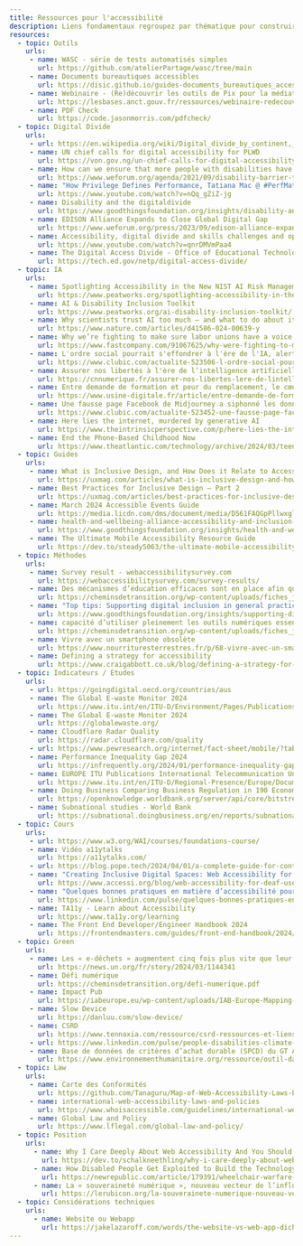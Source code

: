 ```yaml
---
title: Ressources pour l'accessibilité
description: Liens fondamentaux regroupez par thématique pour construire le discours commercial 
resources:
  - topic: Outils
    urls:
     - name: WASC - série de tests automatisés simples
       url: https://github.com/atelierPartage/wasc/tree/main
     - name: Documents bureautiques accessibles
       url: https://disic.github.io/guides-documents_bureautiques_accessibles/html/
     - name: Webinaire - (Re)découvrir les outils de Pix pour la médiation numérique
       url: https://lesbases.anct.gouv.fr/ressources/webinaire-redecouvrir-les-outils-de-pix-pour-la-mediation-numerique
     - name: PDF Check
       url: https://code.jasonmorris.com/pdfcheck/
  - topic: Digital Divide
    urls:
     - url: https://en.wikipedia.org/wiki/Digital_divide_by_continent,_area_and_country
     - name: UN chief calls for digital accessibility for PLWD
       url: https://von.gov.ng/un-chief-calls-for-digital-accessibility-for-plwd/
     - name: How can we ensure that more people with disabilities have access to digital devices?
       url: https://www.weforum.org/agenda/2021/09/disability-barrier-to-digital-device-ownership/
     - name: "How Privilege Defines Performance, Tatiana Mac @ #PerfMatters Conference 2019"
       url: https://www.youtube.com/watch?v=nQq_gZiZ-jg
     - name: Disability and the digitaldivide
       url: https://www.goodthingsfoundation.org/insights/disability-and-the-digital-divide/ 
     - name: EDISON Alliance Expands to Close Global Digital Gap 
       url: https://www.weforum.org/press/2023/09/edison-alliance-expands-to-close-global-digital-gap/
     - name: Accessibility, digital divide and skills challenges and opportunities ?
       url: https://www.youtube.com/watch?v=qnrDMVmPaa4
     - name: The Digital Access Divide - Office of Educational Technology
       url: https://tech.ed.gov/netp/digital-access-divide/ 
  - topic: IA
    urls:
     - name: Spotlighting Accessibility in the New NIST AI Risk Management Framework
       url: https://www.peatworks.org/spotlighting-accessibility-in-the-new-nist-ai-risk-management-framework/
     - name: AI & Disability Inclusion Toolkit
       url: https://www.peatworks.org/ai-disability-inclusion-toolkit/
     - name: Why scientists trust AI too much — and what to do about it
       url: https://www.nature.com/articles/d41586-024-00639-y
     - name: Why we’re fighting to make sure labor unions have a voice in how AI is implemented
       url: https://www.fastcompany.com/91067625/why-were-fighting-to-make-sure-labor-unions-have-a-voice-in-how-ai-is-implemented
     - name: L'ordre social pourrait s'effondrer à l'ère de l'IA, alertent deux grandes institutions japonaises
       url: https://www.clubic.com/actualite-523506-l-ordre-social-pourrait-s-effondrer-a-l-ere-de-l-ia-alertent-deux-grandes-institutions-japonaises.html
     - name: Assurer nos libertés à l'ère de l’intelligence artificielle
       url: https://cnnumerique.fr/assurer-nos-libertes-lere-de-lintelligence-artificielle
     - name: Entre demande de formation et peur du remplacement, le cœur des salariés balance
       url: https://www.usine-digitale.fr/article/entre-demande-de-formation-et-peur-du-remplacement-le-c-ur-des-salaries-balance.N2211077
     - name: Une fausse page Facebook de Midjourney a siphonné les données de plus d'un million d'abonnés pendant 1 an avant d'être fermée
       url: https://www.clubic.com/actualite-523452-une-fausse-page-facebook-de-midjourney-a-siphonne-les-donnees-de-plus-d-un-millions-d-abonnes-pendant-1-an-avant-d-etre-fermee.html
     - name: Here lies the internet, murdered by generative AI
       url: https://www.theintrinsicperspective.com/p/here-lies-the-internet-murdered-by
     - name: End the Phone-Based Childhood Now
       url: https://www.theatlantic.com/technology/archive/2024/03/teen-childhood-smartphone-use-mental-health-effects/677722/
  - topic: Guides
    urls:
     - name: What is Inclusive Design, and How Does it Relate to Accessibility? – Part 1
       url: https://uxmag.com/articles/what-is-inclusive-design-and-how-does-it-relate-to-accessibility-part-1
     - name: Best Practices for Inclusive Design – Part 2
       url: https://uxmag.com/articles/best-practices-for-inclusive-design-part-2
     - name: March 2024 Accessible Events Guide
       url: https://media.licdn.com/dms/document/media/D561FAQGpPllwxglKIw/feedshare-document-pdf-analyzed/0/1711446535749?e=1712188800&v=beta&t=SgXJ8sNbdw9Yvridp5tOhpI6sLg9Igzj_wM8cXUQ5no
     - name: health-and-wellbeing-alliance-accessibility-and-inclusion-guidance
       url: https://www.goodthingsfoundation.org/insights/health-and-wellbeing-alliance-accessibility-and-inclusion-guidance/
     - name: The Ultimate Mobile Accessibility Resource Guide 
       url: https://dev.to/steady5063/the-ultimate-mobile-accessibility-resource-guide-53gh
  - topic: Méthodes
    urls:
     - name: Survey result - webaccessibilitysurvey.com
       url: https://webaccessibilitysurvey.com/survey-results/
     - name: Des mécanismes d’éducation efficaces sont en place afin que toutes et tous aient la capacité d’utiliser pleinement les outils numériques essentiels
       url: https://cheminsdetransition.org/wp-content/uploads/fiches_jalons_numerique/Jalon12_Defi-numerique.pdf
     - name: "Top tips: Supporting digital inclusion in general practice"
       url: https://www.goodthingsfoundation.org/insights/supporting-digital-inclusion-in-general-practice-top-tips/
     - name: capacité d’utiliser pleinement les outils numériques essentiels
       url: https://cheminsdetransition.org/wp-content/uploads/fiches_jalons_numerique/Jalon12_Defi-numerique.pdf
     - name: Vivre avec un smartphone obsolète
       url: https://www.nourrituresterrestres.fr/p/68-vivre-avec-un-smartphone-obsolete
     - name: Defining a strategy for accessibility
       url: https://www.craigabbott.co.uk/blog/defining-a-strategy-for-accessibility/
  - topic: Indicateurs / Etudes
    urls:
     - url: https://goingdigital.oecd.org/countries/aus
     - name: The Global E-waste Monitor 2024
       url: https://www.itu.int/en/ITU-D/Environment/Pages/Publications/The-Global-E-waste-Monitor-2024.aspx
     - name: The Global E-waste Monitor 2024
       url: https://globalewaste.org/
     - name: Cloudflare Radar Quality
       url: https://radar.cloudflare.com/quality
     - url: https://www.pewresearch.org/internet/fact-sheet/mobile/?tabId=tab-64e32376-5a21-4b1d-8f8b-5f92406db984
     - name: Performance Inequality Gap 2024
       url: https://infrequently.org/2024/01/performance-inequality-gap-2024/
     - name: EUROPE ITU Publications International Telecommunication Union Europe ICT accessibility assessment for the Europe region
       url: https://www.itu.int/en/ITU-D/Regional-Presence/Europe/Documents/Events/2020/AE20/event/D-PHCB-ICT_ACCESS_EUR.01-2021-PDF-E.pdf
     - name: Doing Business Comparing Business Regulation in 190 Economies 2020
       url: https://openknowledge.worldbank.org/server/api/core/bitstreams/75ea67f9-4bcb-5766-ada6-6963a992d64c/content
     - name: Subnational studies - World Bank
       url: https://subnational.doingbusiness.org/en/reports/subnational-reports/about
  - topic: Cours
    urls:
     - url: https://www.w3.org/WAI/courses/foundations-course/
     - name: Vidéo a11ytalks
       url: https://a11ytalks.com/
     - url: https://blog.pope.tech/2024/04/01/a-complete-guide-for-content-creators-to-start-making-accessible-content/
     - name: "Creating Inclusive Digital Spaces: Web Accessibility for Deaf User"
       url: https://www.accessi.org/blog/web-accessibility-for-deaf-users/
     - name: "Quelques bonnes pratiques en matière d’accessibilité pour un projet e-learning : notre retour d’expérience !"
       url: https://www.linkedin.com/pulse/quelques-bonnes-pratiques-en-mati%25C3%25A8re-daccessibilit%25C3%25A9-learning-sphere-wrpae/
     - name: TA11y - Learn about Accessibility
       url: https://www.ta11y.org/learning 
     - name: The Front End Developer/Engineer Handbook 2024
       url: https://frontendmasters.com/guides/front-end-handbook/2024/
  - topic: Green
    urls:
     - name: Les « e-déchets » augmentent cinq fois plus vite que leur recyclage
       url: https://news.un.org/fr/story/2024/03/1144341
     - name: Défi numérique
       url: https://cheminsdetransition.org/defi-numerique.pdf
     - name: Impact Pub
       url: https://iabeurope.eu/wp-content/uploads/IAB-Europe-Mapping-of-Greenhouse-Gas-Estimation-Solutions-in-Digtial-Advertising.pdf
     - name: Slow Device
       url: https://danluu.com/slow-device/
     - name: CSRD
       url: https://www.tennaxia.com/ressource/csrd-ressources-et-liens-utiles/
     - url: https://www.linkedin.com/pulse/people-disabilities-climate-change-our-crisis-too-singhal-yotzc/
     - name: Base de données de critères d’achat durable (SPCD) du GT Achats Durables, septembre 2023 
       url: https://www.environnementhumanitaire.org/ressource/outil-daide-a-la-mise-en-oeuvre-des-achats-durables-spcd-du-gt-achats-durables-septembre-2023/
  - topic: Law
    urls:
     - name: Carte des Conformités
       url: https://github.com/Tanaguru/Map-of-Web-Accessibility-Laws-Policies/blob/master/South%20America/Brazil.mdown
     - name: international-web-accessibility-laws-and-policies
       url: https://www.whoisaccessible.com/guidelines/international-web-accessibility-laws-and-policies/
     - name: Global Law and Policy
       url: https://www.lflegal.com/global-law-and-policy/
  - topic: Position
    urls:
      - name: Why I Care Deeply About Web Accessibility And You Should Too
        url: https://dev.to/schalkneethling/why-i-care-deeply-about-web-accessibility-and-you-should-too-274a
      - name: How Disabled People Get Exploited to Build the Technology of War 
        url: https://newrepublic.com/article/179391/wheelchair-warfare-pipeline-disability-technology
      - name: La « souveraineté numérique », nouveau vecteur de l’influence russe en Afrique francophone ?
        url: https://lerubicon.org/la-souverainete-numerique-nouveau-vecteur-de-linfluence-russe-en-afrique-francophone/
  - topic: Considérations techniques
    urls:
      - name: Website ou Webapp
        url: https://jakelazaroff.com/words/the-website-vs-web-app-dichotomy-doesnt-exist/
---
```



      
      
      
      
      
      